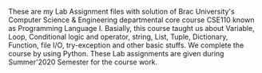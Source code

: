 These are my Lab Assignment files with solution of Brac University's Computer Science & Engineering departmental core course CSE110 known as Programming Language I. Basially, this course taught us about Variable, Loop, Conditional logic and operator, string, List, Tuple, Dictionary, Function, file I/O, try-exception and other basic stuffs. We complete the course by using Python. These Lab assignments are given during Summer'2020 Semester for the course work.
